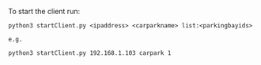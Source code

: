 To start the client run:

    python3 startClient.py <ipaddress> <carparkname> list:<parkingbayids>

    e.g.

    python3 startClient.py 192.168.1.103 carpark 1